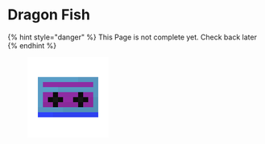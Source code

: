 # Dragon Fish

{% hint style="danger" %}
This Page is not complete yet. Check back later
{% endhint %}

<figure><img src="https://github.com/ItsMePok/PFE/blob/wikiAssets/cassette/cassette_dragonfish.png?raw=true" alt=""><figcaption></figcaption></figure>
